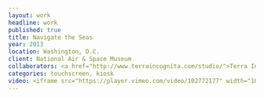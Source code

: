 ```yaml
---
layout: work
headline: work
published: true
title: Navigate the Seas
year: 2013
location: Washington, D.C.
client: National Air & Space Museum
collaborators: <a href="http://www.terraincognita.com/studio/">Terra Incognita</a>, <a href="http://zachdoe.com/work/about">Zach Doe</a>
categories: touchscreen, kiosk
video: <iframe src="https://player.vimeo.com/video/102772177" width="1024" height="576" frameborder="0" webkitallowfullscreen mozallowfullscreen allowfullscreen></iframe>
---
```

